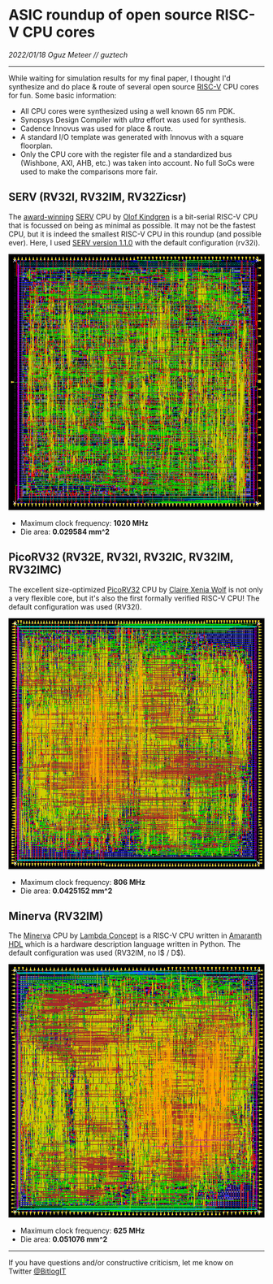 # ASIC roundup of open source RISC-V CPU cores

_2022/01/18 Oguz Meteer // guztech_

---

While waiting for simulation results for my final paper, I thought I'd synthesize and do place & route of several open source [RISC-V](https://riscv.org/) CPU cores for fun. Some basic information:

- All CPU cores were synthesized using a well known 65 nm PDK.
- Synopsys Design Compiler with *ultra* effort was used for synthesis.
- Cadence Innovus was used for place & route.
- A standard I/O template was generated with Innovus with a square floorplan.
- Only the CPU core with the register file and a standardized bus (Wishbone, AXI, AHB, etc.) was taken into account. No full SoCs were used to make the comparisons more fair.

## SERV (RV32I, RV32IM, RV32Zicsr)

The [award-winning](https://riscv.org/blog/2018/12/risc-v-softcpu-contest-highlights/) [SERV](https://github.com/olofk/serv) CPU by [Olof Kindgren](https://twitter.com/OlofKindgren) is a bit-serial RISC-V CPU that is focussed on being as minimal as possible. It may not be the fastest CPU, but it is indeed the smallest RISC-V CPU in this roundup (and possible ever). Here, I used [SERV version 1.1.0](https://github.com/olofk/serv/tree/1.1.0) with the default configuration (rv32i).

![SERV v1.10](images/serv110.png)

- Maximum clock frequency: **1020 MHz**
- Die area: **0.029584 mm^2**

## PicoRV32 (RV32E, RV32I, RV32IC, RV32IM, RV32IMC)

The excellent size-optimized [PicoRV32](https://github.com/YosysHQ/picorv32) CPU by [Claire Xenia Wolf](https://twitter.com/oe1cxw) is not only a very flexible core, but it's also the first formally verified RISC-V CPU! The default configuration was used (RV32I).

![PicoRV32](images/picorv32.png)

- Maximum clock frequency: **806 MHz**
- Die area: **0.0425152 mm^2**

## Minerva (RV32IM)

The [Minerva](https://github.com/minerva-cpu/minerva) CPU by [Lambda Concept](https://twitter.com/LambdaConcept/) is a RISC-V CPU written in [Amaranth HDL](https://github.com/amaranth-lang/amaranth) which is a hardware description language written in Python. The default configuration was used (RV32IM, no I$ / D$).

![Minerva](images/minerva.png)

- Maximum clock frequency: **625 MHz**
- Die area: **0.051076 mm^2**


- - -


If you have questions and/or constructive criticism, let me know on Twitter [@BitlogIT](https://twitter.com/BitlogIT)
